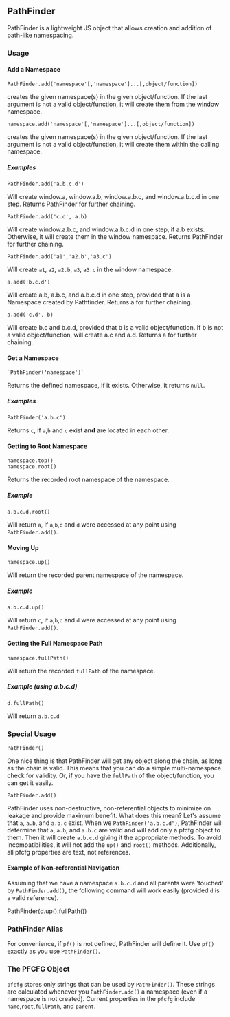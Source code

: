 ## PathFinder

PathFinder is a lightweight JS object that allows creation and addition of path-like namespacing.

### Usage

#### Add a Namespace
    PathFinder.add('namespace'[,'namespace']...[,object/function])
creates the given namespace(s) in the given object/function. If the last argument is not a valid object/function, it will create them from the window namespace.

    namespace.add('namespace'[,'namespace']...[,object/function])
creates the given namespace(s) in the given object/function. If the last argument is not a valid object/function, it will create them within the calling namespace.

##### Examples
    PathFinder.add('a.b.c.d')
Will create window.a, window.a.b, window.a.b.c, and window.a.b.c.d in one step. Returns PathFinder for further chaining.

    PathFinder.add('c.d', a.b)
Will create window.a.b.c, and window.a.b.c.d in one step, if a.b exists. Otherwise, it will create them in the window namespace. Returns PathFinder for further chaining.

    PathFinder.add('a1','a2.b','a3.c')
Will create `a1`, `a2`, `a2.b`, `a3`, `a3.c` in the window namespace.
    
    a.add('b.c.d')
Will create a.b, a.b.c, and a.b.c.d in one step, provided that a is a Namespace created by Pathfinder. Returns a for further chaining.

    a.add('c.d', b)
Will create b.c and b.c.d, provided that b is a valid object/function. If b is not a valid object/function, will create a.c and a.d. Returns a for further chaining.


#### Get a Namespace
    `PathFinder('namespace')` 
Returns the defined namespace, if it exists. Otherwise, it returns `null`.

##### Examples
    PathFinder('a.b.c') 
Returns `c`, if `a`,`b` and `c` exist **and** are located in each other. 

#### Getting to Root Namespace
    namespace.top()
    namespace.root()
Returns the recorded root namespace of the namespace.

##### Example
    a.b.c.d.root()
Will return `a`, if `a`,`b`,`c` and `d` were accessed at any point using `PathFinder.add()`.

#### Moving Up
    namespace.up()
Will return the recorded parent namespace of the namespace.

##### Example
    a.b.c.d.up()
Will return `c`, if `a`,`b`,`c` and `d` were accessed at any point using `PathFinder.add()`.

#### Getting the Full Namespace Path
    namespace.fullPath()
Will return the recorded `fullPath` of the namespace.

##### Example (using a.b.c.d)
    d.fullPath()
Will return `a.b.c.d`

### Special Usage
    PathFinder()
One nice thing is that PathFinder will get any object along the chain, as long as the chain is valid. This means that you can do a simple multi-namespace check for validity. Or, if you have the `fullPath` of the object/function, you can get it easily.

    PathFinder.add()
PathFinder uses non-destructive, non-referential objects to minimize on leakage and provide maximum benefit. What does this mean? Let's assume that `a`, `a.b`, and `a.b.c` exist. When we `PathFinder('a.b.c.d')`, PathFinder will determine that `a`, `a.b`, and `a.b.c` are valid and will add only a pfcfg object to them. Then it will create `a.b.c.d` giving it the appropriate methods. To avoid incompatibilities, it will not add the `up()` and `root()` methods. Additionally, all pfcfg properties are text, not references.

#### Example of Non-referential Navigation
Assuming that we have a namespace `a.b.c.d` and all parents were 'touched' by `PathFinder.add()`, the following command will work easily (provided `d` is a valid reference).

   PathFinder(d.up().fullPath())
    
### PathFinder Alias

For convenience, if `pf()` is not defined, PathFinder will define it. Use `pf()` exactly as you use `PathFinder()`.

### The PFCFG Object
`pfcfg` stores only strings that can be used by `PathFinder()`. These strings are calculated whenever you `PathFinder.add()` a namespace (even if a namespace is not created). Current properties in the `pfcfg` include `name`,`root`,`fullPath`, and `parent`.
